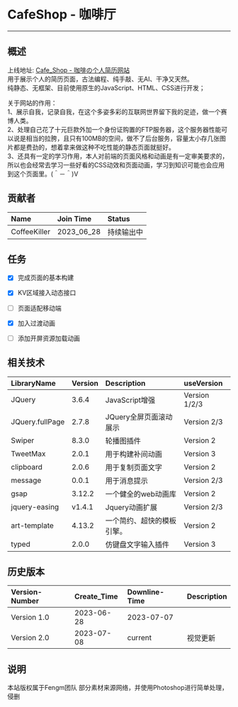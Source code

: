 # CafeShop - 咖啡厅

---

## 概述

上线地址: [Cafe_Shop - 咖啡の个人简历网站](http://coffeekiller.net3v.club)  
用于展示个人的简历页面，古法编程、纯手敲、无AI、干净又天然。  
纯静态、无框架、目前使用原生的JavaScript、HTML、CSS进行开发；  

关于网站的作用：  
1、展示自我，记录自我，在这个多姿多彩的互联网世界留下我的足迹，做一个赛博人类。  
2、处理自己花了十元巨款外加一个身份证购置的FTP服务器，这个服务器性能可以说是相当的拉胯，且只有100MB的空间，做不了后台服务，容量太小存几张图片都是费劲的，想着拿来做这种不吃性能的静态页面就挺好。  
3、还具有一定的学习作用，本人对前端的页面风格和动画是有一定审美要求的，所以也会经常去学习一些好看的CSS动效和页面动画，学习到知识可能也会应用到这个页面里。(＾－＾)V  


## 贡献者

| Name         | Join Time  | Status |
|:-------------|:-----------|:-------|
| CoffeeKiller | 2023_06_28 | 持续输出中  |


## 任务

- [x] 完成页面的基本构建
- [x] KV区域接入动态接口
- [ ] 页面适配移动端
- [x] 加入过渡动画
- [ ] 添加开屏资源加载动画


## 相关技术

| LibraryName     | Version | Description    | useVersion    |
|:----------------|:--------|:---------------|:--------------|
| JQuery          | 3.6.4   | JavaScript增强   | Version 1/2/3 |
| JQuery.fullPage | 2.7.8   | JQuery全屏页面滚动展示 | Version 2/3   |
| Swiper          | 8.3.0   | 轮播图插件          | Version 2     |
| TweetMax        | 2.0.1   | 用于构建补间动画       | Version 3     |
| clipboard       | 2.0.6   | 用于复制页面文字       | Version 2     |
| message         | 0.0.1   | 用于消息提示         | Version 2/3   |
| gsap            | 3.12.2  | 一个健全的web动画库    | Version 2     |
| jquery-easing   | v1.4.1  | Jquery动画扩展     | Version 2/3   |
| art-template    | 4.13.2  | 一个简约、超快的模板引擎。  | Version 2     |
| typed           | 2.0.0   | 仿键盘文字输入插件      | Version 3     |


## 历史版本

| Version-Number | Create_Time | Downline-Time | Description |
|:---------------|:------------|:--------------|:------------|        
| Version 1.0    | 2023-06-28  | 2023-07-07    |             |
| Version 2.0    | 2023-07-08  | current       | 视觉更新        |


## 说明

本站版权属于Fengm团队
部分素材来源网络，并使用Photoshop进行简单处理，侵删  